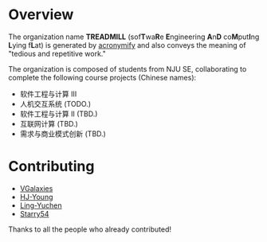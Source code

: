 # Overview

The organization name **TREADMILL** (sof**T**wa**R**e **E**ngineering **A**n**D** co**M**put**I**ng **L**ying f**L**at) is generated by [acronymify](https://acronymify.com/TREADMILL/?q=software+engineering+and+computing+lying+flat) and also conveys the meaning of "tedious and repetitive work."

The organization is composed of students from NJU SE, collaborating to complete the following course projects (Chinese names):

- 软件工程与计算 Ⅲ
- 人机交互系统 (TODO.)
- 软件工程与计算 Ⅱ (TBD.)
- 互联网计算 (TBD.)
- 需求与商业模式创新 (TBD.)

# Contributing

- [VGalaxies](https://github.com/VGalaxies)
- [HJ-Young](https://github.com/HJ-Young)
- [Ling-Yuchen](https://github.com/Ling-Yuchen)
- [Starry54](https://github.com/Starry54)

Thanks to all the people who already contributed!
